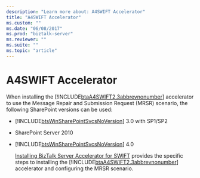 ```yaml
---
description: "Learn more about: A4SWIFT Accelerator"
title: "A4SWIFT Accelerator"
ms.custom: ""
ms.date: "06/08/2017"
ms.prod: "biztalk-server"
ms.reviewer: ""
ms.suite: ""
ms.topic: "article"
---
```

# A4SWIFT Accelerator
When installing the [!INCLUDE[btaA4SWIFT2.3abbrevnonumber](../includes/btaa4swift2-3abbrevnonumber-md.md)] accelerator to use the Message Repair and Submission Request (MRSR) scenario, the following SharePoint versions can be used:

- [!INCLUDE[btsWinSharePointSvcsNoVersion](../includes/btswinsharepointsvcsnoversion-md.md)] 3.0 with SP1/SP2

- SharePoint Server 2010

- [!INCLUDE[btsWinSharePointSvcsNoVersion](../includes/btswinsharepointsvcsnoversion-md.md)] 4.0

  [Installing BizTalk Server Accelerator for SWIFT](https://go.microsoft.com/fwlink/p/?LinkId=271252) provides the specific steps to installing the [!INCLUDE[btaA4SWIFT2.3abbrevnonumber](../includes/btaa4swift2-3abbrevnonumber-md.md)] accelerator and configuring the MRSR scenario.

